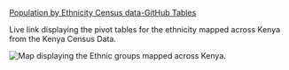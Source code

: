 [Population by Ethnicity Census data-GitHub Tables](https://external.ink?to=/1drv.ms/x/s!AuFS1fLC7x1ua6LWHCHk6tve0Ww?e=RBY3Os)

Live link displaying the pivot tables for the ethnicity mapped across Kenya from the Kenya Census Data.


![Map displaying the Ethnic groups mapped across Kenya.](https://github.com/mohamedjahazi/ethinicity-mapping-ke/blob/main/Ethnicity%20Groups-Kenya%20Extent.png)
